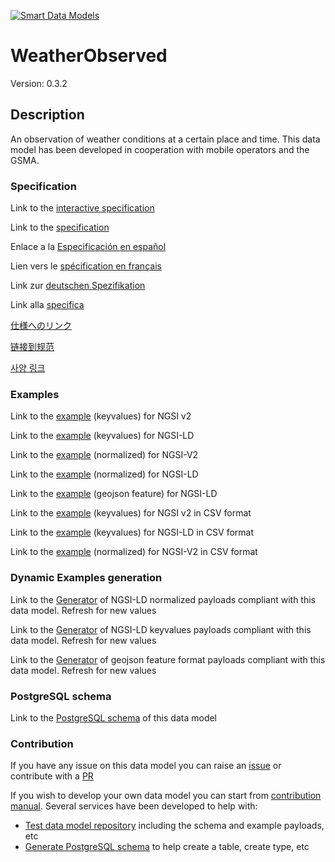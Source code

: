 [![Smart Data Models](https://smartdatamodels.org/wp-content/uploads/2022/01/SmartDataModels_logo.png "Logo")](https://smartdatamodels.org)
# WeatherObserved
Version: 0.3.2

## Description 

An observation of weather conditions at a certain place and time. This data model has been developed in cooperation with mobile operators and the GSMA.
### Specification

Link to the [interactive specification](https://swagger.lab.fiware.org/?url=https://smart-data-models.github.io/dataModel.Weather/WeatherObserved/swagger.yaml)

Link to the [specification](https://github.com/smart-data-models/dataModel.Weather/blob/master/WeatherObserved/doc/spec.md)

Enlace a la [Especificación en español](https://github.com/smart-data-models/dataModel.Weather/blob/master/WeatherObserved/doc/spec_ES.md)

Lien vers le [spécification en français](https://github.com/smart-data-models/dataModel.Weather/blob/master/WeatherObserved/doc/spec_FR.md)

Link zur [deutschen Spezifikation](https://github.com/smart-data-models/dataModel.Weather/blob/master/WeatherObserved/doc/spec_DE.md)

Link alla [specifica](https://github.com/smart-data-models/dataModel.Weather/blob/master/WeatherObserved/doc/spec_IT.md)

[仕様へのリンク](https://github.com/smart-data-models/dataModel.Weather/blob/master/WeatherObserved/doc/spec_JA.md)

[链接到规范](https://github.com/smart-data-models/dataModel.Weather/blob/master/WeatherObserved/doc/spec_ZH.md)

[사양 링크](https://github.com/smart-data-models/dataModel.Weather/blob/master/WeatherObserved/doc/spec_KO.md)
### Examples

Link to the [example](https://smart-data-models.github.io/dataModel.Weather/WeatherObserved/examples/example.json) (keyvalues) for NGSI v2

Link to the [example](https://smart-data-models.github.io/dataModel.Weather/WeatherObserved/examples/example.jsonld) (keyvalues) for NGSI-LD

Link to the [example](https://smart-data-models.github.io/dataModel.Weather/WeatherObserved/examples/example-normalized.json) (normalized) for NGSI-V2

Link to the [example](https://smart-data-models.github.io/dataModel.Weather/WeatherObserved/examples/example-normalized.jsonld) (normalized) for NGSI-LD

Link to the [example](https://smart-data-models.github.io/dataModel.Weather/WeatherObserved/examples/example-geojsonfeature.json) (geojson feature) for NGSI-LD

Link to the [example](https://github.com/smart-data-models/dataModel.Weather/blob/master/WeatherObserved/examples/example.json.csv) (keyvalues) for NGSI v2 in CSV format

Link to the [example](https://github.com/smart-data-models/dataModel.Weather/blob/master/WeatherObserved/examples/example.jsonld.csv) (keyvalues) for NGSI-LD in CSV format

Link to the [example](https://github.com/smart-data-models/dataModel.Weather/blob/master/WeatherObserved/examples/example-normalized.json.csv) (normalized) for NGSI-V2 in CSV format
### Dynamic Examples generation

Link to the [Generator](https://smartdatamodels.org/extra/ngsi-ld_generator.php?schemaUrl=https://raw.githubusercontent.com/smart-data-models/dataModel.Weather/master/WeatherObserved/schema.json&email=info@smartdatamodels.org) of NGSI-LD normalized payloads compliant with this data model. Refresh for new values

Link to the [Generator](https://smartdatamodels.org/extra/ngsi-ld_generator_keyvalues.php?schemaUrl=https://raw.githubusercontent.com/smart-data-models/dataModel.Weather/master/WeatherObserved/schema.json&email=info@smartdatamodels.org) of NGSI-LD keyvalues payloads compliant with this data model. Refresh for new values

Link to the [Generator](https://smartdatamodels.org/extra/geojson_features_generator.php?schemaUrl=https://raw.githubusercontent.com/smart-data-models/dataModel.Weather/master/WeatherObserved/schema.json&email=info@smartdatamodels.org) of geojson feature format payloads compliant with this data model. Refresh for new values
### PostgreSQL schema

Link to the [PostgreSQL schema](https://github.com/smart-data-models/dataModel.Weather/blob/master/WeatherObserved/schema.sql) of this data model
### Contribution

 If you have any issue on this data model you can raise an [issue](https://github.com/smart-data-models/dataModel.Weather/issues)  or contribute with a [PR](https://github.com/smart-data-models/dataModel.Weather/pulls)

 If you wish to develop your own data model you can start from [contribution manual](https://bit.ly/contribution_manual). Several services have been developed to help with: 
 - [Test data model repository](https://smartdatamodels.org/index.php/data-models-contribution-api/) including the schema and example payloads, etc
 - [Generate PostgreSQL schema](https://smartdatamodels.org/index.php/sql-service/) to help create a table, create type, etc